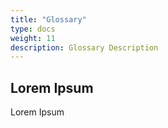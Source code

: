```yaml
---
title: "Glossary"
type: docs
weight: 11
description: Glossary Description
---
```


## Lorem Ipsum

Lorem Ipsum
